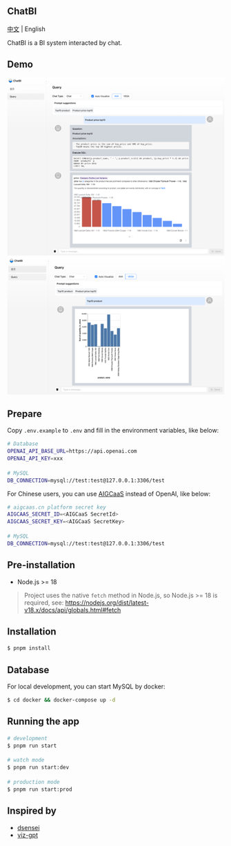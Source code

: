 ## ChatBI

[中文](./README.md) | English

ChatBI is a BI system interacted by chat.

## Demo

![ava](./demos/ava.png)
![vega](./demos/vega.png)

## Prepare

Copy `.env.example` to `.env` and fill in the environment variables, like below:
  
```bash
# Database
OPENAI_API_BASE_URL=https://api.openai.com
OPENAI_API_KEY=xxx

# MySQL
DB_CONNECTION=mysql://test:test@127.0.0.1:3306/test
```

For Chinese users, you can use [AIGCaaS](https://aigcaas.cn) instead of OpenAI, like below:

```bash
# aigcaas.cn platform secret key
AIGCAAS_SECRET_ID=<AIGCaaS SecretId>
AIGCAAS_SECRET_KEY=<AIGCaaS SecretKey>

# MySQL
DB_CONNECTION=mysql://test:test@127.0.0.1:3306/test
```

## Pre-installation

- Node.js >= 18

> Project uses the native `fetch` method in Node.js, so Node.js >= 18 is required, see: https://nodejs.org/dist/latest-v18.x/docs/api/globals.html#fetch

## Installation

```bash
$ pnpm install
```

## Database

For local development, you can start MySQL by docker:

```bash
$ cd docker && docker-compose up -d
```

## Running the app

```bash
# development
$ pnpm run start

# watch mode
$ pnpm run start:dev

# production mode
$ pnpm run start:prod
```

## Inspired by

- [dsensei](https://github.com/logunify/dsensei)
- [viz-gpt](https://github.com/ObservedObserver/viz-gpt)